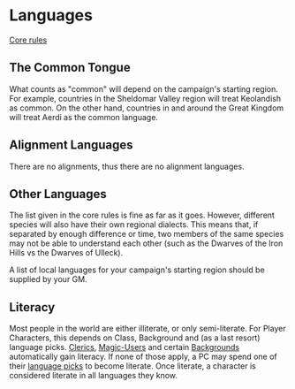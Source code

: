 # Languages
[Core rules](https://oldschoolessentials.necroticgnome.com/srd/index.php/Languages)

## The Common Tongue
What counts as "common" will depend on the campaign's starting region.  For example, countries in the Sheldomar Valley region will treat Keolandish as common.  On the other hand, countries in and around the Great Kingdom will treat Aerdi as the common language.

## Alignment Languages
There are no alignments, thus there are no alignment languages.

## Other Languages
The list given in the core rules is fine as far as it goes.  However, different species will also have their own regional dialects.  This means that, if separated by enough difference or time, two members of the same species may not be able to understand each other (such as the Dwarves of the Iron Hills vs the Dwarves of Ulleck).  

A list of local languages for your campaign's starting region should be supplied by your GM.

## Literacy
Most people in the world are either illiterate, or only semi-literate.  For Player Characters, this depends on Class, Background and (as a last resort) language picks.  [Clerics](character_classes/Thaumaturge.md), [Magic-Users](character_classes/Arcanist.md) and certain [Backgrounds](characters/Backgrounds.md) automatically gain literacy.  If none of those apply, a PC may spend one of their [language picks](characters/Ability_Scores.md#Intelligence) to become literate.  Once literate, a character is considered literate in all languages they know.